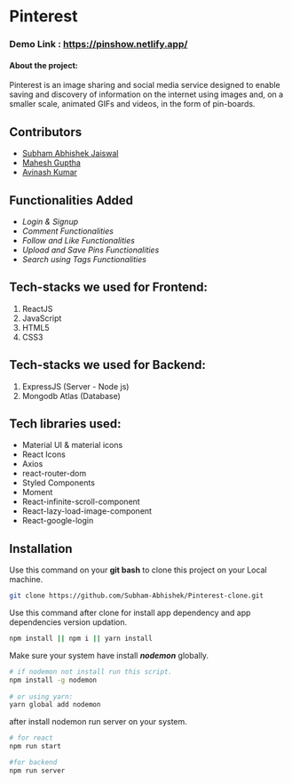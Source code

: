# Pinterest

### Demo Link : <a>https://pinshow.netlify.app/</a> 


#### About the project:
Pinterest is an image sharing and social media service designed to enable saving and discovery of information on the internet using images and, on a smaller scale, animated GIFs and videos, in the form of pin-boards.

## Contributors

- [Subham Abhishek Jaiswal](https://github.com/Subham-Abhishek)
- [Mahesh Guptha](https://github.com/maheshguptha49)
- [Avinash Kumar](https://github.com/Avinash7564)


## Functionalities Added
- *Login & Signup*
- *Comment Functionalities*
- *Follow and Like Functionalities*
- *Upload and Save Pins Functionalities*
- *Search using Tags Functionalities*
 

## Tech-stacks we used for Frontend:
1. ReactJS
2. JavaScript
3. HTML5
4. CSS3

## Tech-stacks we used for Backend:
1. ExpressJS (Server - Node js)
2. Mongodb Atlas (Database)

## Tech libraries used:
- Material UI & material icons
- React Icons
- Axios
- react-router-dom
- Styled Components
- Moment
- React-infinite-scroll-component
- React-lazy-load-image-component
- React-google-login


## Installation

Use this command on your **git bash** to clone this project on your Local machine.

```bash
git clone https://github.com/Subham-Abhishek/Pinterest-clone.git
```

Use this command after clone for install app dependency and app dependencies version updation.
```bash
npm install || npm i || yarn install
```
Make sure your system have install ***nodemon*** globally.

```bash
# if nodemon not install run this script.
npm install -g nodemon
 
# or using yarn: 
yarn global add nodemon
``` 

after install nodemon run server on your system.

```bash
# for react
npm run start

#for backend 
npm run server
```
